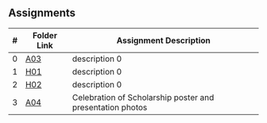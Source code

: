 ## Assignments

|  #  | Folder Link | Assignment Description |
| :-: | ----------- | ---------------------- |
|  0  | [A03](https://github.com/OVA-Kak/3013-Algorithms/tree/main/Assignments/A03)      | description 0          |
|  1  | [H01](https://github.com/OVA-Kak/3013-Algorithms/tree/main/Assignments/A03)      | description 0          |
|  2  | [H02](https://github.com/OVA-Kak/3013-Algorithms/tree/main/Assignments/A03)      | description 0          |
|  3  | [A04](https://github.com/OVA-Kak/3013-Algorithms/tree/main/Assignments/A04)      | Celebration of Scholarship poster and presentation photos         |
